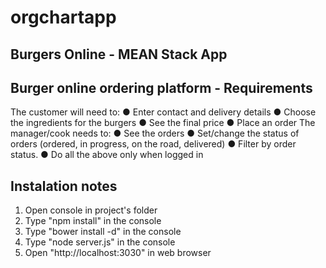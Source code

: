 orgchartapp
===========

Burgers Online - MEAN Stack App
-----------------------------------------

Burger online ordering platform - Requirements
----------------------------------------------

The customer will need to:
● Enter contact and delivery details
● Choose the ingredients for the burgers
● See the final price
● Place an order
The manager/cook needs to:
● See the orders
● Set/change the status of orders (ordered, in progress, on the road, delivered)
● Filter by order status.
● Do all the above only when logged in


Instalation notes
-----------------
1. Open console in project's folder
1. Type "npm install" in the console
2. Type "bower install -d" in the console
3. Type "node server.js" in the console
4. Open "http://localhost:3030" in web browser
